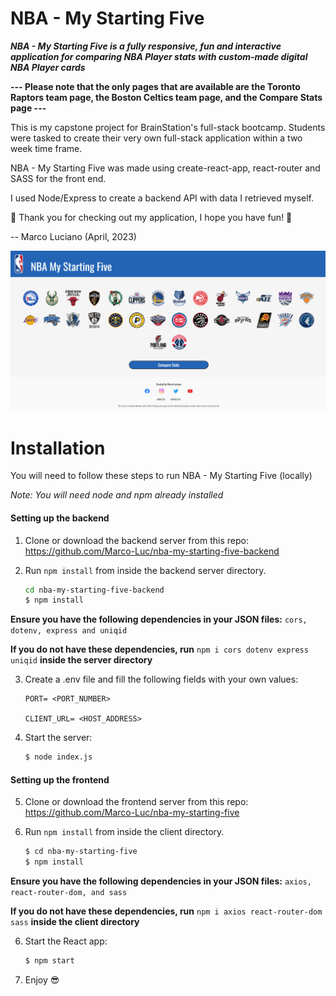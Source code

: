 # NBA - My Starting Five

**_NBA - My Starting Five is a fully responsive, fun and interactive application for comparing NBA Player stats with custom-made digital NBA Player cards_**

**--- Please note that the only pages that are available are the Toronto Raptors team page, the Boston Celtics team page, and the Compare Stats page ---**

This is my capstone project for BrainStation's full-stack bootcamp. Students were tasked to create their very own full-stack application within a two week time frame.

NBA - My Starting Five was made using create-react-app, react-router and SASS for the front end.

I used Node/Express to create a backend API with data I retrieved myself.

🏀 Thank you for checking out my application, I hope you have fun! 🏀

-- Marco Luciano (April, 2023)

![Screenshot of NBA - My Starting Five App](./src/assets/Images/app-screenshot.png)

# Installation

You will need to follow these steps to run NBA - My Starting Five (locally)

_*Note: You will need node and npm already installed*_

#### Setting up the backend

1. Clone or download the backend server from this repo: https://github.com/Marco-Luc/nba-my-starting-five-backend

2. Run `npm install` from inside the backend server directory.

   ```bash
   cd nba-my-starting-five-backend
   $ npm install

   ```

**Ensure you have the following dependencies in your JSON files:** `cors, dotenv, express and uniqid`

**If you do not have these dependencies, run** `npm i cors dotenv express uniqid` **inside the server directory**

3. Create a .env file and fill the following fields with your own values:

   ```shell
   PORT= <PORT_NUMBER>

   CLIENT_URL= <HOST_ADDRESS>
   ```

4. Start the server:

   ```bash
   $ node index.js
   ```

#### Setting up the frontend

5. Clone or download the frontend server from this repo: https://github.com/Marco-Luc/nba-my-starting-five

6. Run `npm install` from inside the client directory.

   ```bash
   $ cd nba-my-starting-five
   $ npm install

   ```

**Ensure you have the following dependencies in your JSON files:** `axios, react-router-dom, and sass`

**If you do not have these dependencies, run** `npm i axios react-router-dom sass` **inside the client directory**

6. Start the React app:

   ```bash
   $ npm start
   ```

7. Enjoy 😎
